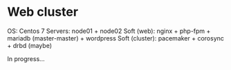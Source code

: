 # Web cluster

OS: Centos 7
Servers: node01 + node02
Soft (web): nginx + php-fpm + mariadb (master-master) + wordpress
Soft (cluster): pacemaker + corosync + drbd (maybe)

In progress...
